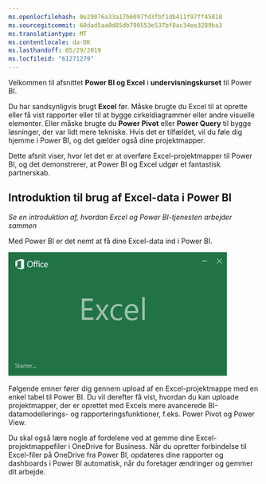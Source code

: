 ```yaml
---
ms.openlocfilehash: 0e29076a33a17b6097fd3fbf1db411f97ff45818
ms.sourcegitcommit: 60dad5aa0d85db790553e537bf8ac34ee3289ba3
ms.translationtype: MT
ms.contentlocale: da-DK
ms.lasthandoff: 05/29/2019
ms.locfileid: "61271279"
---
```

Velkommen til afsnittet **Power BI og Excel** i **undervisningskurset** til Power BI.

Du har sandsynligvis brugt **Excel** før. Måske brugte du Excel til at oprette eller få vist rapporter eller til at bygge cirkeldiagrammer eller andre visuelle elementer. Eller måske brugte du **Power Pivot** eller **Power Query** til bygge løsninger, der var lidt mere tekniske. Hvis det er tilfældet, vil du føle dig hjemme i Power BI, og det gælder også dine projektmapper.

Dette afsnit viser, hvor let det er at overføre Excel-projektmapper til Power BI, og det demonstrerer, at Power BI og Excel udgør et fantastisk partnerskab.

## <a name="introduction-to-using-excel-data-in-power-bi"></a>Introduktion til brug af Excel-data i Power BI
*Se en introduktion af, hvordan Excel og Power BI-tjenesten arbejder sammen*

Med Power BI er det nemt at få dine Excel-data ind i Power BI.

![](media/5-1-intro-excel-data/5-1_1.png)

Følgende emner fører dig gennem upload af en Excel-projektmappe med en enkel tabel til Power BI. Du vil derefter få vist, hvordan du kan uploade projektmapper, der er oprettet med Excels mere avancerede BI-datamodellerings- og rapporteringsfunktioner, f.eks. Power Pivot og Power View.

Du skal også lære nogle af fordelene ved at gemme dine Excel-projektmappefiler i OneDrive for Business. Når du opretter forbindelse til Excel-filer på OneDrive fra Power BI, opdateres dine rapporter og dashboards i Power BI automatisk, når du foretager ændringer og gemmer dit arbejde.

